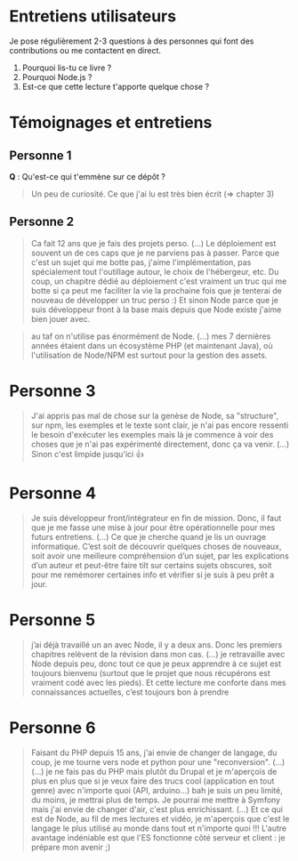 # Entretiens utilisateurs

Je pose régulièrement 2-3 questions à des personnes qui font des contributions ou me contactent en direct.

1. Pourquoi lis-tu ce livre ?
2. Pourquoi Node.js ?
3. Est-ce que cette lecture t'apporte quelque chose ?


# Témoignages et entretiens

## Personne 1

**Q** : Qu'est-ce qui t'emmène sur ce dépôt ?

> Un peu de curiosité. Ce que j'ai lu est très bien écrit (=> chapter 3)

## Personne 2

> Ca fait 12 ans que je fais des projets perso.
> (…)
> Le déploiement est souvent un de ces caps que je ne parviens pas à passer. Parce que c'est un sujet qui me botte pas, j'aime l'implémentation, pas spécialement tout l'outillage autour, le choix de l'hébergeur, etc. Du coup, un chapitre dédié au déploiement c'est vraiment un truc qui me botte si ça peut me faciliter la vie la prochaine fois que je tenterai de nouveau de développer un truc perso :)
> Et sinon Node parce que je suis développeur front à la base mais depuis que Node existe j'aime bien jouer avec.

> au taf on n'utilise pas énormément de Node. (…) mes 7 dernières années étaient dans un écosystème PHP (et maintenant Java), où l'utilisation de Node/NPM est surtout pour la gestion des assets.

# Personne 3

> J'ai appris pas mal de chose sur la genèse de Node, sa "structure", sur npm, les exemples et le texte sont clair, je n'ai pas encore ressenti le besoin d'exécuter les exemples mais là je commence à voir des choses que je n'ai pas expérimenté directement, donc ça va venir.
> (…)
> Sinon c'est limpide jusqu'ici 👍

# Personne 4

> Je suis développeur front/intégrateur en fin de mission.
> Donc, il faut que je me fasse une mise à jour pour être opérationnelle pour mes futurs entretiens.
> (…)
> Ce que je cherche quand je lis un ouvrage informatique. C’est soit de découvrir quelques choses de nouveaux, soit avoir une meilleure compréhension d’un sujet, par les explications d’un auteur et peut-être faire tilt sur certains sujets obscures, soit pour me remémorer certaines info et vérifier si je suis à peu prêt a jour.

# Personne 5

> j’ai déjà travaillé un an avec Node, il y a deux ans. Donc les
> premiers chapitres relèvent de la révision dans mon cas.
> (…) je retravaille avec Node depuis peu, donc tout ce
> que je peux apprendre à ce sujet est toujours bienvenu (surtout que le
> projet que nous récupérons est vraiment codé avec les pieds). Et cette
> lecture me conforte dans mes connaissances actuelles, c’est toujours
> bon à prendre

# Personne 6

> Faisant du PHP depuis 15 ans, j'ai envie de changer de langage, du coup, je me tourne vers node et python pour une "reconversion".
> (…)
> (…) je ne fais pas du PHP mais plutôt du Drupal et je m'aperçois de plus en plus que si je veux faire des trucs cool (application en tout genre) avec n'importe quoi (API, arduino...) bah je suis un peu limité, du moins, je mettrai plus de temps. Je pourrai me mettre à Symfony mais j'ai envie de changer d'air, c'est plus enrichissant.
> (…)
> Et ce qui est de Node, au fil de mes lectures et vidéo, je m'aperçois que c'est le langage le plus utilisé au monde dans tout et n'importe quoi !!! L'autre avantage indéniable est que l'ES fonctionne côté serveur et client : je prépare mon avenir ;)
